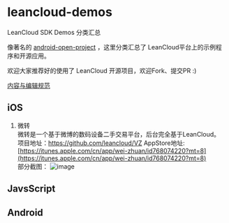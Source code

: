 # leancloud-demos

LeanCloud SDK Demos 分类汇总

像著名的 [android-open-project](https://github.com/Trinea/android-open-project) ，这里分类汇总了 LeanCloud平台上的示例程序和开源应用。

欢迎大家推荐好的使用了 LeanCloud 开源项目，欢迎Fork、提交PR :)

[内容与编辑规范](https://github.com/Trinea/android-open-project/wiki/%E5%86%85%E5%AE%B9%E6%B7%BB%E5%8A%A0%E5%8F%8A%E7%BC%96%E8%BE%91%E8%A7%84%E8%8C%83)

## iOS
1. 微转  
微转是一个基于微博的数码设备二手交易平台，后台完全基于LeanCloud。   
项目地址：https://github.com/leancloud/VZ
AppStore地址: [https://itunes.apple.com/cn/app/wei-zhuan/id768074220?mt=8](https://itunes.apple.com/cn/app/wei-zhuan/id768074220?mt=8)   
部分截图：
![image](http://a2.mzstatic.com/us/r30/Purple6/v4/21/41/90/21419003-2730-71c0-d9bb-383191acabd1/screen568x568.jpeg)


## JavsScript

## Android 


